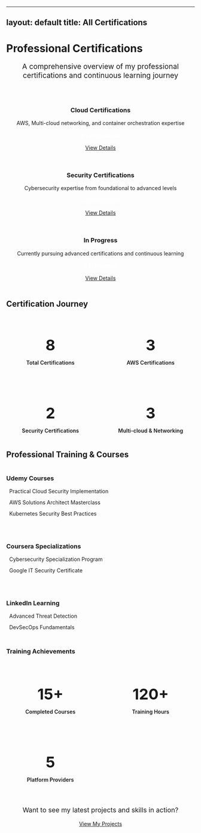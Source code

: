 
---
layout: default
title: All Certifications
---

<h1><i class="fas fa-certificate"></i> Professional Certifications</h1>

<p style="text-align: center; font-size: 1.2rem; color: var(--text-light); margin-bottom: 3rem;">
  A comprehensive overview of my professional certifications and continuous learning journey
</p>

<div style="display: grid; grid-template-columns: repeat(auto-fit, minmax(300px, 1fr)); gap: 2rem; margin-bottom: 3rem;">
  <div class="card" style="text-align: center;">
    <i class="fas fa-cloud" style="font-size: 3rem; color: var(--accent-color); margin-bottom: 1rem;"></i>
    <h3>Cloud Certifications</h3>
    <p>AWS, Multi-cloud networking, and container orchestration expertise</p>
    <div style="margin: 1rem 0;">
      <span style="background: var(--success-color); color: white; padding: 0.5rem 1rem; border-radius: 20px; font-weight: 600;">6 Certifications</span>
    </div>
    <a href="/cloud-certifications" class="btn">
      <i class="fas fa-arrow-right"></i> View Details
    </a>
  </div>

  <div class="card" style="text-align: center;">
    <i class="fas fa-shield-alt" style="font-size: 3rem; color: var(--accent-color); margin-bottom: 1rem;"></i>
    <h3>Security Certifications</h3>
    <p>Cybersecurity expertise from foundational to advanced levels</p>
    <div style="margin: 1rem 0;">
      <span style="background: var(--success-color); color: white; padding: 0.5rem 1rem; border-radius: 20px; font-weight: 600;">2 Certifications</span>
    </div>
    <a href="/security-certifications" class="btn">
      <i class="fas fa-arrow-right"></i> View Details
    </a>
  </div>

  <div class="card" style="text-align: center;">
    <i class="fas fa-clock" style="font-size: 3rem; color: var(--accent-color); margin-bottom: 1rem;"></i>
    <h3>In Progress</h3>
    <p>Currently pursuing advanced certifications and continuous learning</p>
    <div style="margin: 1rem 0;">
      <span style="background: var(--accent-color); color: white; padding: 0.5rem 1rem; border-radius: 20px; font-weight: 600;">3 In Progress</span>
    </div>
    <a href="/in-progress" class="btn">
      <i class="fas fa-arrow-right"></i> View Details
    </a>
  </div>
</div>

<h2><i class="fas fa-chart-line"></i> Certification Journey</h2>

<div class="card">
  <div style="display: grid; grid-template-columns: repeat(auto-fit, minmax(200px, 1fr)); gap: 2rem; text-align: center;">
    <div>
      <h3 style="color: var(--accent-color); font-size: 2.5rem; margin-bottom: 0.5rem;">8</h3>
      <p style="font-weight: 600; color: var(--text-dark);">Total Certifications</p>
    </div>
    <div>
      <h3 style="color: var(--success-color); font-size: 2.5rem; margin-bottom: 0.5rem;">3</h3>
      <p style="font-weight: 600; color: var(--text-dark);">AWS Certifications</p>
    </div>
    <div>
      <h3 style="color: var(--warning-color); font-size: 2.5rem; margin-bottom: 0.5rem;">2</h3>
      <p style="font-weight: 600; color: var(--text-dark);">Security Certifications</p>
    </div>
    <div>
      <h3 style="color: var(--primary-color); font-size: 2.5rem; margin-bottom: 0.5rem;">3</h3>
      <p style="font-weight: 600; color: var(--text-dark);">Multi-cloud & Networking</p>
    </div>
  </div>
</div>

<h2 id="professional-training-courses"><i class="fas fa-graduation-cap"></i> Professional Training & Courses</h2>

<div style="display: grid; grid-template-columns: repeat(auto-fit, minmax(300px, 1fr)); gap: 2rem; margin-bottom: 2rem;">
  <div class="card">
    <h3><i class="fab fa-udemy" style="color: #a435f0;"></i> Udemy Courses</h3>
    <ul style="list-style: none; padding: 0;">
      <li style="margin-bottom: 0.8rem;"><i class="fas fa-graduation-cap" style="color: var(--success-color); margin-right: 0.5rem;"></i> Practical Cloud Security Implementation</li>
      <li style="margin-bottom: 0.8rem;"><i class="fas fa-graduation-cap" style="color: var(--success-color); margin-right: 0.5rem;"></i> AWS Solutions Architect Masterclass</li>
      <li style="margin-bottom: 0.8rem;"><i class="fas fa-graduation-cap" style="color: var(--success-color); margin-right: 0.5rem;"></i> Kubernetes Security Best Practices</li>
    </ul>
  </div>

  <div class="card">
    <h3><i class="fab fa-coursera" style="color: #0056d3;"></i> Coursera Specializations</h3>
    <ul style="list-style: none; padding: 0;">
      <li style="margin-bottom: 0.8rem;"><i class="fas fa-certificate" style="color: var(--success-color); margin-right: 0.5rem;"></i> Cybersecurity Specialization Program</li>
      <li style="margin-bottom: 0.8rem;"><i class="fas fa-certificate" style="color: var(--success-color); margin-right: 0.5rem;"></i> Google IT Security Certificate</li>
    </ul>
  </div>

  <div class="card">
    <h3><i class="fab fa-linkedin" style="color: #0077b5;"></i> LinkedIn Learning</h3>
    <ul style="list-style: none; padding: 0;">
      <li style="margin-bottom: 0.8rem;"><i class="fas fa-play-circle" style="color: var(--success-color); margin-right: 0.5rem;"></i> Advanced Threat Detection</li>
      <li style="margin-bottom: 0.8rem;"><i class="fas fa-play-circle" style="color: var(--success-color); margin-right: 0.5rem;"></i> DevSecOps Fundamentals</li>
    </ul>
  </div>
</div>

<div class="card">
  <h3><i class="fas fa-trophy"></i> Training Achievements</h3>
  <div style="display: grid; grid-template-columns: repeat(auto-fit, minmax(200px, 1fr)); gap: 2rem; text-align: center; margin-top: 1.5rem;">
    <div>
      <h3 style="color: var(--accent-color); font-size: 2.5rem; margin-bottom: 0.5rem;">15+</h3>
      <p style="font-weight: 600; color: var(--text-dark);">Completed Courses</p>
    </div>
    <div>
      <h3 style="color: var(--success-color); font-size: 2.5rem; margin-bottom: 0.5rem;">120+</h3>
      <p style="font-weight: 600; color: var(--text-dark);">Training Hours</p>
    </div>
    <div>
      <h3 style="color: var(--warning-color); font-size: 2.5rem; margin-bottom: 0.5rem;">5</h3>
      <p style="font-weight: 600; color: var(--text-dark);">Platform Providers</p>
    </div>
  </div>
</div>

<div style="text-align: center; margin-top: 3rem;">
  <p style="color: var(--text-light); font-size: 1.1rem;">Want to see my latest projects and skills in action?</p>
  <a href="/projects" class="btn">View My Projects</a>
</div>
